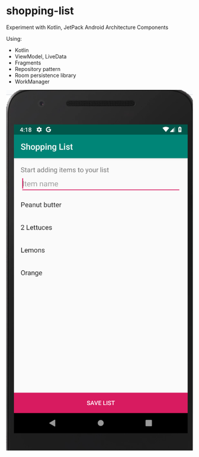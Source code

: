 # shopping-list
Experiment with Kotlin, JetPack Android Architecture Components

Using:
- Kotlin
- ViewModel, LiveData
- Fragments
- Repository pattern
- Room persistence library
- WorkManager

![App screenshot](app-screen-shot.png)
